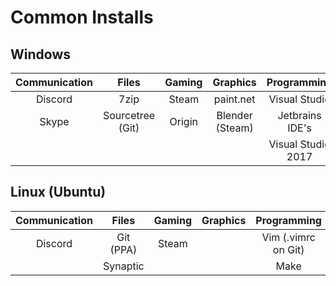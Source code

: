 # Common Installs
## Windows

| Communication | Files                 | Gaming        | Graphics              | Programming           | Misc.         |
| :---:         | :---:                 | :---:         | :---:                 | :---:                 | :---:         |
| Discord       | 7zip                  | Steam         | paint.net             | Visual Studio         | OneNote       |
| Skype         | Sourcetree (Git)      | Origin        | Blender (Steam)       | Jetbrains IDE's       | Cmder         |
|               |                       |               |                       | Visual Studio 2017    |               |

## Linux (Ubuntu)

| Communication | Files                 | Gaming        | Graphics              | Programming           | Misc.         |
| :---:         | :---:                 | :---:         | :---:                 | :---:                 | :---:         |
| Discord       | Git (PPA)             | Steam         |                       | Vim (.vimrc on Git)   | Numix Theme   |
|               | Synaptic              |               |                       | Make                  |               |
